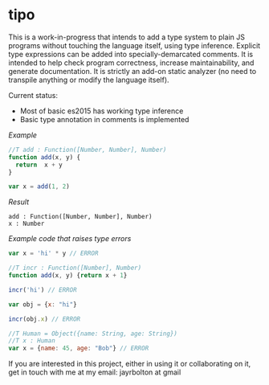 # tipo

This is a work-in-progress that intends to add a type system to plain JS programs without touching the language itself, using type inference. Explicit type expressions can be added into specially-demarcated comments. It is intended to help check program correctness, increase maintainability, and generate documentation. It is strictly an add-on static analyzer (no need to transpile anything or modify the language itself).

Current status: 
- Most of basic es2015 has working type inference
- Basic type annotation in comments is implemented

_Example_

```js
//T add : Function([Number, Number], Number)
function add(x, y) {
  return  x + y
}

var x = add(1, 2)
```

_Result_

```
add : Function([Number, Number], Number)
x : Number
```

_Example code that raises type errors_

```js
var x = 'hi' * y // ERROR

//T incr : Function([Number], Number)
function add(x, y) {return x + 1}

incr('hi') // ERROR

var obj = {x: "hi"}

incr(obj.x) // ERROR

//T Human = Object({name: String, age: String})
//T x : Human
var x = {name: 45, age: "Bob"} // ERROR
```


If you are interested in this project, either in using it or collaborating on it, get in touch with me at my email: jayrbolton at gmail
